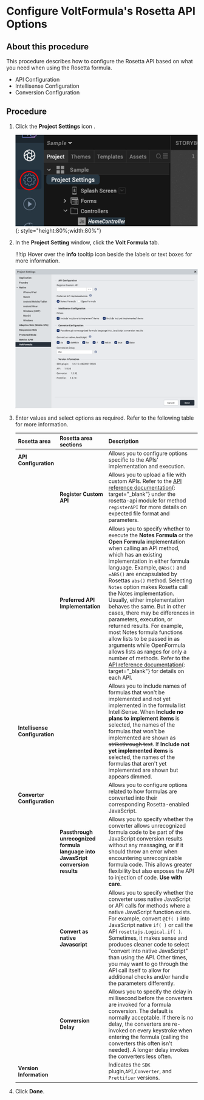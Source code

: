 # Configure VoltFormula's Rosetta API Options

## About this procedure

This procedure describes how to configure the Rosetta API based on what you need when using the Rosetta formula.

- API Configuration
- Intellisense Configuration
- Conversion Configuration 
<!-- Register Custom API
- Preferred API implementation
- Typeahead Intellisense
- Converter Configuration
- Use Native vs API Conversion-->

<!--## To configure settings in Rosetta API-->
## Procedure

1. Click the **Project Settings** icon .
    
    ![settings](../assets/images/vfrosettasetting.png){: style="height:80%;width:80%"}

2. In the **Project Setting** window, click the **Volt Formula** tab.

    !!!tip
        Hover over the **info** tooltip icon beside the labels or text boxes for more information.
    
    ![settings](../assets/images/vfsetting.png)

3. Enter values and select options as required. Refer to the following table for more information. 

    |Rosetta area | Rosetta area sections | Description|
    |-------------|------------|------------|
    |**API Configuration**| |Allows you to configure options specific to the APIs' implementation and execution.  |
    | |**Register Custom API**|Allows you to upload a file with custom APIs. Refer to the [API reference documentation](../javadoc/index.html){: target="_blank"} under the rosetta-api module for method `registerAPI` for more details on expected file format and parameters.|
    | |**Preferred API Implementation**| Allows you to specify whether to execute the **Notes Formula** or the **Open Formula** implementation when calling an API method, which has an existing implementation in either formula language. Example, `@Abs()` and `=ABS()` are encapsulated by Rosettas `abs()` method. Selecting `Notes` option makes Rosetta call the Notes implementation. Usually, either implementation behaves the same. But in other cases, there may be differences in parameters, execution, or returned results. For example, most Notes formula functions allow lists to be passed in as arguments while OpenFormula allows lists as ranges for only a number of methods. Refer to the [API reference documentation](../javadoc/index.html){: target="_blank"} for details on each API.|
    | **Intellisense Configuration**| |Allows you to include names of formulas that won't be implemented and not yet implemented in the formula list IntelliSense. When **Include no plans to implement items** is selected, the names of the formulas that won't be implemented are shown as ~~strikethrough text~~. If **Include not yet implemented items** is selected, the names of the formulas that aren't yet implemented are shown but appears dimmed.|
    |**Converter Configuration**| |Allows you to configure options related to how formulas are converted into their corresponding Rosetta-enabled JavaScript.|
    | |**Passthrough unrecognized formula language into JavasSript conversion results**|Allows you to specify whether the converter allows unrecognized formula code to be part of the JavaScript conversion results without any massaging, or if it should throw an error when encountering unrecognizable formula code. This allows greater flexibility but also exposes the API to injection of code. **Use with care**.|
    | |**Convert as native Javascript**|Allows you to specify whether the converter uses native JavaScript or API calls for methods where a native JavaScript function exists. For example, convert `@If( )` into JavaScript native `if( )` or call the API `rosettajs.Logical.if( )`.  Sometimes, it makes sense and produces cleaner code to select "convert into native JavaScript" than using the API. Other times, you may want to go through the API call itself to allow for additional checks and/or handle the parameters differently.|
    | |**Conversion Delay**|Allows you to specify the delay in millisecond before the converters are invoked for a formula conversion. The default is normally acceptable. If there is no delay, the converters are re-invoked on every keystroke when entering the formula (calling the converters this often isn't needed). A longer delay invokes the converters less often.|
    |**Version Information**| |Indicates the `SDK` plugin,`API`,`Converter`, and `Prettifier` versions.|

3. Click **Done**.
